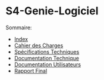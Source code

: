 S4-Genie-Logiciel
=================

Sommaire:
  - [Index](README.md)
  - [Cahier des Charges](doc/CDC.md)
  - [Spécifications Techniques](doc/SpeTech.md)
  - [Documentation Technique](doc/DocTech.md)
  - [Documentation Utilisateurs](doc/DocUser.md)
  - [Rapport Final](doc/Rapport.md)
